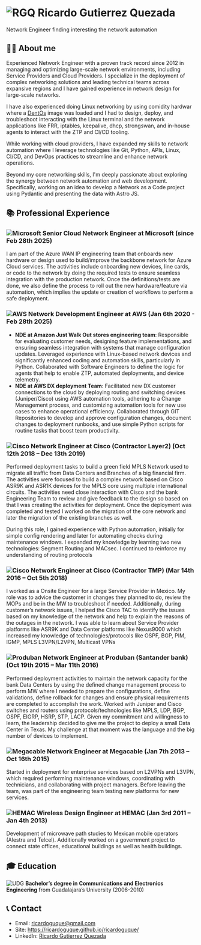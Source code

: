 # ![RGQ](https://media.licdn.com/dms/image/v2/C4E03AQEkpJNP0rMDwQ/profile-displayphoto-shrink_800_800/profile-displayphoto-shrink_800_800/0/1596478068988?e=1748476800&v=beta&t=k4h4zQbKbD8-QztHp9jYD_sIKn9E-g1MvbHCl4CKQes) Ricardo Gutierrez Quezada

Network Engineer finding interesting the network automation

## 👨‍💻 About me

Experienced Network Engineer with a proven track record since 2012 in managing and optimizing large-scale network environments, including Service Providers and Cloud Providers. I specialize in the deployment of complex networking solutions and leading technical teams across expansive regions and I have gained experience in network design for large-scale networks.

I have also experienced doing Linux networking by using comidity hardwar where a [DentOs](https://dent.dev/) image was loaded and I had to design, deploy, and troubleshoot interacting with the Linux terminal and the network applications like FRR, iptables, keepalive, dhcp, strongswan, and in-house agents to interact with the ZTP and CI/CD tooling.

While working with cloud providers, I have expanded my skills to network automation where I leverage technologies like Git, Python, APIs, Linux, CI/CD, and DevOps practices to streamline and enhance network operations.

Beyond my core networking skills, I'm deeply passionate about exploring the synergy between network automation and web development. Specifically, working on an idea to develop a Network as a Code project using Pydantic and presenting the data with Astro JS.

## 📚 Professional Experience

### ![Microsoft](https://media.licdn.com/dms/image/v2/C560BAQE88xCsONDULQ/company-logo_200_200/company-logo_200_200/0/1630652622688/microsoft_logo?e=1748476800&v=beta&t=cXVZCE8mOgVaEaaKyfowShM37-NEhqJEOr76Lys85q8) Senior Cloud Network Engineer at Microsoft (since Feb 28th 2025)

I am part of the Azure WAN IP engineering team that onboards new hardware or design used to build/improve the backbone network for Azure Cloud services. The activities include onboarding new devices, line cards, or code to the network by doing the required tests to ensure seamless integration with the production network. Once the definitions/tests are done, we also define the process to roll out the new hardware/feature via automation, which implies the update or creation of workflows to perform a safe deployment.

### ![AWS](https://media.licdn.com/dms/image/v2/C560BAQHTvZwCx4p2Qg/company-logo_200_200/company-logo_200_200/0/1630640869849/amazon_logo?e=1748476800&v=beta&t=_XRtAFVE-K_YXj51EnVWOsJTGCWL_RVPRL09UabuNsM) Network Development Engineer at AWS (Jan 6th 2020 - Feb 28th 2025)

- **NDE at Amazon Just Walk Out stores engineering team**: Responsible for evaluating customer needs, designing feature implementations, and ensuring seamless integration with systems that manage configuration updates. Leveraged experience with Linux-based network devices and significantly enhanced coding and automation skills, particularly in Python. Collaborated with Software Engineers to define the logic for agents that help to enable ZTP, automated deployments, and device telemetry.
- **NDE at AWS DX deployment Team**: Facilitated new DX customer connections to the cloud by deploying routing and switching devices (Juniper/Cisco) using AWS automation tools, adhering to a Change Management process, and customizing automation tools for new use cases to enhance operational efficiency. Collaborated through GIT Repositories to develop and approve configuration changes, document changes to deployment runbooks, and use simple Python scripts for routine tasks that boost team productivity.

### ![Cisco](https://media.licdn.com/dms/image/v2/D560BAQEGtum3RwmvNg/company-logo_200_200/company-logo_200_200/0/1733847180528/cisco_logo?e=1748476800&v=beta&t=vzp1Xv0SehI309RanbVHd0LeBW4l0mvbUqhdW9D_rAU) Network Engineer at Cisco (Contractor Layer2) (Oct 12th 2018 – Dec 13th 2019)

Performed deployment tasks to build a green field MPLS Network used to migrate all traffic from Data Centers and Branches of a big financial firm. The activities were focused to build a complex network based on Cisco ASR9K and ASR1K devices for the MPLS core using multiple international circuits. The activities need close interaction with Cisco and the bank Engineering Team to review and give feedback to the design so based on that I was creating the activities for deployment. Once the deployment was completed and tested I worked on the migration of the core network and later the migration of the existing branches as well.

During this role, I gained experience with Python automation, initially for simple config rendering and later for automating checks during maintenance windows. I expanded my knowledge by learning two new technologies: Segment Routing and MACsec. I continued to reinforce my understanding of routing protocols

### ![Cisco](https://media.licdn.com/dms/image/v2/D560BAQEGtum3RwmvNg/company-logo_200_200/company-logo_200_200/0/1733847180528/cisco_logo?e=1748476800&v=beta&t=vzp1Xv0SehI309RanbVHd0LeBW4l0mvbUqhdW9D_rAU) Network Engineer at Cisco (Contractor TMP) (Mar 14th 2016 – Oct 5th 2018)

I worked as a Onsite Engineer for a large Service Provider in Mexico. My role was to advice the customer in changes they planned to do, review the MOPs and be in the MW to troubleshoot if needed. Additionally, during customer’s network issues, I helped the Cisco TAC to identify the issues based on my knowledge of the network and help to explain the reasons of the outages in the network. I was able to learn about Service Provider platforms like ASR9K and Data Center platforms like Nexus9000 which increased my knowledge of technologies/protocols like OSPF, BGP, PIM, IGMP, MPLS L3VPN/L2VPN, Multicast VPNs

### ![Produban](https://media.licdn.com/dms/image/v2/C4D0BAQGQJDgJ40mNmQ/company-logo_200_200/company-logo_200_200/0/1630475136546/produban_logo?e=1748476800&v=beta&t=zhseELkfWUZEZCUWhHuFhPJ382R6kx9YOUUJ6RvmG9o) Network Engineer at Produban (Santander bank) (Oct 19th 2015 – Mar 11th 2016)

Performed deployment activities to maintain the network capacity for the bank Data Centers by using the defined change management process to perform MW where I needed to prepare the configurations, define validations, define rollback for changes and ensure physical requirements are completed to accomplish the work. Worked with Juniper and Cisco switches and routers using protocols/technologies like MPLS, LDP, BGP, OSPF, EIGRP, HSRP, STP, LACP. Given my commitment and willingness to learn, the leadership decided to give me the project to deploy a small Data Center in Texas. My challenge at that moment was the language and the big number of devices to implement.

### ![Megacable](https://media.licdn.com/dms/image/v2/C4E0BAQH5F2G5sn-xdg/company-logo_200_200/company-logo_200_200/0/1673292377562/empleosmegacableholdings_logo?e=1748476800&v=beta&t=BxGQ6u6AjbeIa27honRxq1VRoIpCSkX9ZRRDN4xneAc) Network Engineer at Megacable (Jan 7th 2013 – Oct 16th 2015)

Started in deployment for enterprise services based on L2VPNs and L3VPN, which required performing maintenance windows, coordinating with technicians, and collaborating with project managers. Before leaving the team, was part of the engineering team testing new platforms for new services.

### ![HEMAC](https://media.licdn.com/dms/image/v2/D560BAQHSjfWqC4zCmg/company-logo_200_200/B56ZV3hX4sGsAM-/0/1741466993585/grupo_hemac_logo?e=1748476800&v=beta&t=-q5rlqsiHSPoG7hoN8gVR1Rm0W0bu2Gc6f0Hnr_7gHo) Wireless Design Engineer at HEMAC (Jan 3rd 2011 – Jan 4th 2013)

Development of microwave path studies to Mexican mobile operators (Alestra and Telcel). Additionally worked on a government project to connect state offices, educational buildings as well as health buildings.

## 🎓 Education

![UDG](https://media.licdn.com/dms/image/v2/D4E0BAQGDHvOXKlL0UA/company-logo_200_200/B4EZWwZgt2H0AI-/0/1742421233366/universidad_de_guadalajara_2_logo?e=1748476800&v=beta&t=_6fz9wneNQAnw2FvdM7oCP0iuxxSxO2A3gLZK-UT8f4) **Bachelor’s degree in Communications and Electronics Engineering** from Guadalajara’s University (2006-2010)

## 📞 Contact

- Email: ricardoguque@gmail.com
- Site: https://ricardoguque.github.io/ricardoguque/
- LinkedIn: [Ricardo Gutierrez Quezada](https://www.linkedin.com/in/ricardo-gutierrez-b3446475/)
